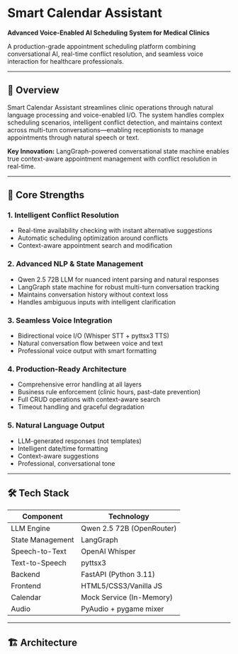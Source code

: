 # Smart Calendar Assistant

**Advanced Voice-Enabled AI Scheduling System for Medical Clinics**

A production-grade appointment scheduling platform combining conversational AI, real-time conflict resolution, and seamless voice interaction for healthcare professionals.

---

## 🎯 Overview

Smart Calendar Assistant streamlines clinic operations through natural language processing and voice-enabled I/O. The system handles complex scheduling scenarios, intelligent conflict detection, and maintains context across multi-turn conversations—enabling receptionists to manage appointments through natural speech or text.

**Key Innovation:** LangGraph-powered conversational state machine enables true context-aware appointment management with conflict resolution in real-time.

---

## 💎 Core Strengths

### 1. Intelligent Conflict Resolution
- Real-time availability checking with instant alternative suggestions
- Automatic scheduling optimization around conflicts
- Context-aware appointment search and modification

### 2. Advanced NLP & State Management
- Qwen 2.5 72B LLM for nuanced intent parsing and natural responses
- LangGraph state machine for robust multi-turn conversation tracking
- Maintains conversation history without context loss
- Handles ambiguous inputs with intelligent clarification

### 3. Seamless Voice Integration
- Bidirectional voice I/O (Whisper STT + pyttsx3 TTS)
- Natural conversation flow between voice and text
- Professional voice output with smart formatting

### 4. Production-Ready Architecture
- Comprehensive error handling at all layers
- Business rule enforcement (clinic hours, past-date prevention)
- Full CRUD operations with context-aware search
- Timeout handling and graceful degradation

### 5. Natural Language Output
- LLM-generated responses (not templates)
- Intelligent date/time formatting
- Context-aware suggestions
- Professional, conversational tone

---

## 🛠️ Tech Stack

| Component | Technology |
|-----------|-----------|
| LLM Engine | Qwen 2.5 72B (OpenRouter) |
| State Management | LangGraph |
| Speech-to-Text | OpenAI Whisper |
| Text-to-Speech | pyttsx3 |
| Backend | FastAPI (Python 3.11) |
| Frontend | HTML5/CSS3/Vanilla JS |
| Calendar | Mock Service (In-Memory) |
| Audio | PyAudio + pygame mixer |

---

## 🏗️ Architecture

